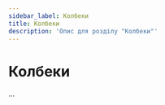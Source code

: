 ```yaml
---
sidebar_label: Колбеки
title: Колбеки
description: 'Опис для розділу "Колбеки"'
---
```


# Колбеки

...
